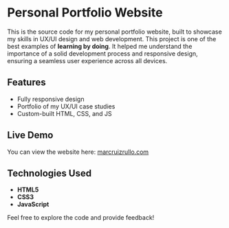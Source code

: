 # Personal Portfolio Website

This is the source code for my personal portfolio website, built to showcase my skills in UX/UI design and web development. This project is one of the best examples of **learning by doing**. It helped me understand the importance of a solid development process and responsive design, ensuring a seamless user experience across all devices.

## Features
- Fully responsive design
- Portfolio of my UX/UI case studies
- Custom-built HTML, CSS, and JS

## Live Demo
You can view the website here: [marcruizrullo.com](https://www.marcruizrullo.com)

## Technologies Used
- **HTML5**
- **CSS3**
- **JavaScript**

Feel free to explore the code and provide feedback!
